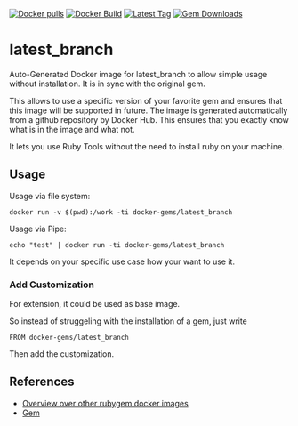 [![Docker pulls](https://img.shields.io/docker/pulls/rubygem/latest_branch.svg)](https://hub.docker.com/r/rubygem/latest_branch/)
[![Docker Build](https://img.shields.io/docker/automated/rubygem/latest_branch.svg)](https://hub.docker.com/r/rubygem/latest_branch/)
[![Latest Tag](https://img.shields.io/github/tag/docker-rubygem/latest_branch.svg)](https://hub.docker.com/r/rubygem/latest_branch/)
[![Gem Downloads](https://img.shields.io/gem/dt/latest_branch.svg)](https://rubygems.org/gems/latest_branch/)
# latest_branch

Auto-Generated Docker image for latest_branch to allow simple usage without installation.
It is in sync with the original gem.

This allows to use a specific version of your favorite gem and ensures that this image will be supported in future.
The image is generated automatically from a github repository by Docker Hub.
This ensures that you exactly know what is in the image and what not.

It lets you use Ruby Tools without the need to install ruby on your machine.

## Usage

Usage via file system:

`docker run -v $(pwd):/work -ti docker-gems/latest_branch`

Usage via Pipe:

`echo "test" | docker run -ti docker-gems/latest_branch`

It depends on your specific use case how your want to use it.

### Add Customization

For extension, it could be used as base image.

So instead of struggeling with the installation of a gem, just write

`FROM docker-gems/latest_branch`

Then add the customization.

## References

 - [Overview over other rubygem docker images](https://github.com/thinkbot/docker-rubygem)
 - [Gem](https://rubygems.org/gems/latest_branch/)
